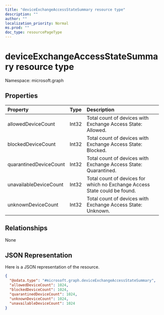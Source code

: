 ```yaml
---
title: "deviceExchangeAccessStateSummary resource type"
description: ""
author: ""
localization_priority: Normal
ms.prod: ""
doc_type: resourcePageType
---
```


# deviceExchangeAccessStateSummary resource type


Namespace: microsoft.graph



## Properties
|Property|Type|Description|
|:---|:---|:---|
|allowedDeviceCount|Int32|Total count of devices with Exchange Access State: Allowed.|
|blockedDeviceCount|Int32|Total count of devices with Exchange Access State: Blocked.|
|quarantinedDeviceCount|Int32|Total count of devices with Exchange Access State: Quarantined.|
|unavailableDeviceCount|Int32|Total count of devices for which no Exchange Access State could be found.|
|unknownDeviceCount|Int32|Total count of devices with Exchange Access State: Unknown.|

## Relationships
None

## JSON Representation
Here is a JSON representation of the resource.
<!-- {
  "blockType": "resource",
  "@odata.type": "microsoft.graph.deviceExchangeAccessStateSummary"
}
-->
``` json
{
  "@odata.type": "#microsoft.graph.deviceExchangeAccessStateSummary",
  "allowedDeviceCount": 1024,
  "blockedDeviceCount": 1024,
  "quarantinedDeviceCount": 1024,
  "unknownDeviceCount": 1024,
  "unavailableDeviceCount": 1024
}
```

